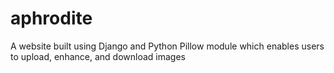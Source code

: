 # aphrodite
A website built using Django and Python Pillow module which enables users to upload, enhance, and download images
